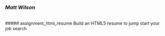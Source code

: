 ### *Matt Wilson*
<br>
##### assignment_html_resume
Build an HTML5 resume to jump start your job search
